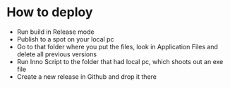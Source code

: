 ﻿# How to deploy

- Run build in Release mode
- Publish to a spot on your local pc
- Go to that folder where you put the files, look in Application Files and delete all previous versions
- Run Inno Script to the folder that had local pc, which shoots out an exe file
- Create a new release in Github and drop it there